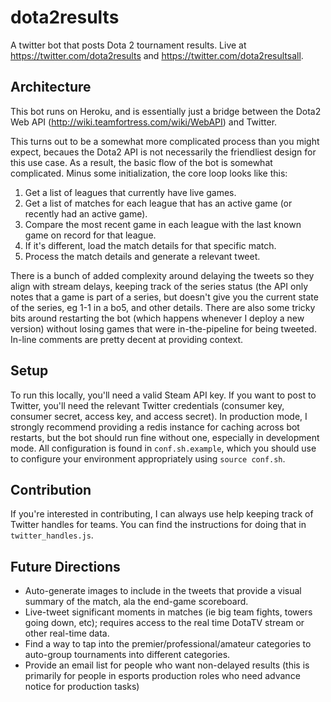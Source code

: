 dota2results
============

A twitter bot that posts Dota 2 tournament results. Live at https://twitter.com/dota2results and https://twitter.com/dota2resultsall. 

Architecture
------------

This bot runs on Heroku, and is essentially just a bridge between the Dota2 Web API (http://wiki.teamfortress.com/wiki/WebAPI) and Twitter.

This turns out to be a somewhat more complicated process than you might expect, becaues the Dota2 API is not necessarily the friendliest design for this use case. As a result, the basic flow of the bot is somewhat complicated. Minus some initialization, the core loop looks like this:

 1. Get a list of leagues that currently have live games.
 2. Get a list of matches for each league that has an active game (or recently had an active game).
 3. Compare the most recent game in each league with the last known game on record for that league.
 4. If it's different, load the match details for that specific match.
 5. Process the match details and generate a relevant tweet.

There is a bunch of added complexity around delaying the tweets so they align with stream delays, keeping track of the series status (the API only notes that a game is part of a series, but doesn't give you the current state of the series, eg 1-1 in a bo5, and other details. There are also some tricky bits around restarting the bot (which happens whenever I deploy a new version) without losing games that were in-the-pipeline for being tweeted. In-line comments are pretty decent at providing context.


Setup
-----

To run this locally, you'll need a valid Steam API key. If you want to post to Twitter, you'll need the relevant Twitter credentials (consumer key, consumer secret, access key, and access secret). In production mode, I strongly recommend providing a redis instance for caching across bot restarts, but the bot should run fine without one, especially in development mode. All configuration is found in `conf.sh.example`, which you should use to configure your environment appropriately using `source conf.sh`. 

Contribution
------------

If you're interested in contributing, I can always use help keeping track of Twitter handles for teams. You can find the instructions for doing that in `twitter_handles.js`. 

Future Directions
-----------------

  * Auto-generate images to include in the tweets that provide a visual summary of the match, ala the end-game scoreboard.
  * Live-tweet significant moments in matches (ie big team fights, towers going down, etc); requires access to the real time DotaTV stream or other real-time data.
  * Find a way to tap into the premier/professional/amateur categories to auto-group tournaments into different categories.
  * Provide an email list for people who want non-delayed results (this is primarily for people in esports production roles who need advance notice for production tasks)
